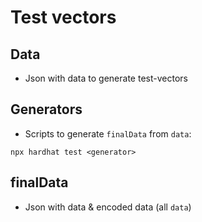 # Test vectors

## Data

-   Json with data to generate test-vectors

## Generators

-   Scripts to generate `finalData` from `data`:

```
npx hardhat test <generator>
```

## finalData

-   Json with data & encoded data (all `data`)
